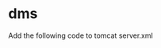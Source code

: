 # dms
Add the following code to tomcat server.xml

<GlobalNamingResources>
<Resource
            name="jdbc/dms"
            auth="Container"
            type="javax.sql.DataSource"
            factory="org.apache.tomcat.jdbc.pool.DataSourceFactory"
            initialSize="5"
            maxActive="55"
            maxIdle="21"
            minIdle="13"
            timeBetweenEvictionRunsMillis="34000"
            minEvictableIdleTimeMillis="55000"
            validationQuery="SELECT 1"
            validationInterval="34"
            testOnBorrow="true"
            removeAbandoned="true"
            removeAbandonedTimeout="233"
            username="admin"
            password="admin"
            driverClassName="com.mysql.jdbc.Driver"
            url="jdbc:mysql://localhost:3306/dms?allowMultiQueries=true"
        />
</GlobalNamingResources>
